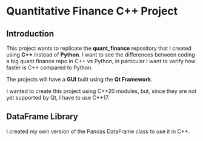 # Quantitative Finance C\+\+ Project


## Introduction

This project wants to replicate the **quant_finance** repository that 
I created using **C++** instead of **Python**. I want to see the differences between coding 
a big quant finance repo in C++ vs Python, in particular I want to verify how faster is C++
compared to Python.

The projects will have a **GUI** built using the **Qt Framework**.

I wanted to create this project using C\+\+20 modules, but, since they are not yet supported by Qt,
I have to use C\+\+17.


## DataFrame Library

I created my own version of the Pandas DataFrame class to use it in C\+\+.